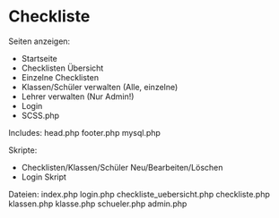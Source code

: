 # Checkliste

Seiten anzeigen:
* Startseite
* Checklisten Übersicht
* Einzelne Checklisten
* Klassen/Schüler verwalten (Alle, einzelne)
* Lehrer verwalten (Nur Admin!)
* Login
* SCSS.php

Includes:
head.php
footer.php
mysql.php

Skripte:
* Checklisten/Klassen/Schüler Neu/Bearbeiten/Löschen
* Login Skript

Dateien:
index.php
login.php
checkliste_uebersicht.php
checkliste.php
klassen.php
klasse.php
schueler.php
admin.php
